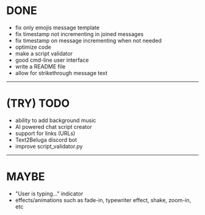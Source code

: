 # DONE
- fix only emojis message template
- fix timestamp not incrementing in joined messages
- fix timestamp on message incrementing when not needed
- optimize code
- make a script validator
- good cmd-line user interface
- write a README file
- allow for strikethrough message text

----------------------------------------------------

# (TRY) TODO
- ability to add background music
- AI powered chat script creator
- support for links (URLs)
- Text2Beluga discord bot
- improve script_validator.py

----------------------------------------------------

# MAYBE
- "User is typing..." indicator
- effects/animations such as fade-in, typewriter effect, shake, zoom-in, etc